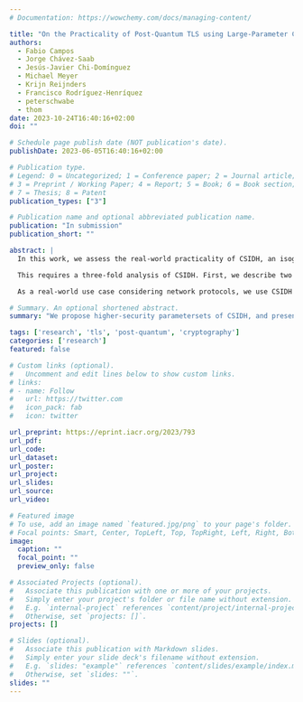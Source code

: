 ```yaml
---
# Documentation: https://wowchemy.com/docs/managing-content/

title: "On the Practicality of Post-Quantum TLS using Large-Parameter CSIDH"
authors:
  - Fabio Campos
  - Jorge Chávez-Saab
  - Jesús-Javier Chi-Domínguez
  - Michael Meyer
  - Krijn Reijnders
  - Francisco Rodríguez-Henríquez
  - peterschwabe
  - thom
date: 2023-10-24T16:40:16+02:00
doi: ""

# Schedule page publish date (NOT publication's date).
publishDate: 2023-06-05T16:40:16+02:00

# Publication type.
# Legend: 0 = Uncategorized; 1 = Conference paper; 2 = Journal article;
# 3 = Preprint / Working Paper; 4 = Report; 5 = Book; 6 = Book section;
# 7 = Thesis; 8 = Patent
publication_types: ["3"]

# Publication name and optional abbreviated publication name.
publication: "In submission"
publication_short: ""

abstract: |
  In this work, we assess the real-world practicality of CSIDH, an isogeny-based non-interactive key exchange. We provide the first thorough assessment of the practicality of CSIDH in higher parameter sizes for conservative estimates of quantum security, and with protection against physical attacks.

  This requires a three-fold analysis of CSIDH. First, we describe two approaches to efficient high-security CSIDH implementations, based on SQALE and CTIDH. Second, we optimize such high-security implementations, on a high level by improving several subroutines, and on a low level by improving the finite field arithmetic. Third, we benchmark the performance of high-security CSIDH. As a stand-alone primitive, our implementations outperform previous results by a factor up to 2.53×.

  As a real-world use case considering network protocols, we use CSIDH in TLS variants that allow early authentication through a NIKE. Although our instantiations of CSIDH have smaller communication requirements than post-quantum KEM and signature schemes, even our highly-optimized implementations result in too-large handshake latency (tens of seconds), showing that CSIDH is only practical in niche cases.

# Summary. An optional shortened abstract.
summary: "We propose higher-security parametersets of CSIDH, and present highly-optimized implementations. We measure the performance when using these parameters in TLS, and show that the performance is likely not fast enough to consider using CSIDH with conservative parmeter sets."

tags: ['research', 'tls', 'post-quantum', 'cryptography']
categories: ['research']
featured: false

# Custom links (optional).
#   Uncomment and edit lines below to show custom links.
# links:
# - name: Follow
#   url: https://twitter.com
#   icon_pack: fab
#   icon: twitter

url_preprint: https://eprint.iacr.org/2023/793
url_pdf:
url_code:
url_dataset:
url_poster:
url_project:
url_slides:
url_source:
url_video:

# Featured image
# To use, add an image named `featured.jpg/png` to your page's folder.
# Focal points: Smart, Center, TopLeft, Top, TopRight, Left, Right, BottomLeft, Bottom, BottomRight.
image:
  caption: ""
  focal_point: ""
  preview_only: false

# Associated Projects (optional).
#   Associate this publication with one or more of your projects.
#   Simply enter your project's folder or file name without extension.
#   E.g. `internal-project` references `content/project/internal-project/index.md`.
#   Otherwise, set `projects: []`.
projects: []

# Slides (optional).
#   Associate this publication with Markdown slides.
#   Simply enter your slide deck's filename without extension.
#   E.g. `slides: "example"` references `content/slides/example/index.md`.
#   Otherwise, set `slides: ""`.
slides: ""
---
```


